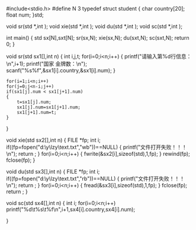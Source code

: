 #include<stdio.h>
#define N 3
typedef struct student 
{
	char country[20];
	float num;
}std;

void sr(std *,int );
void xie(std *,int );
void du(std *,int );
void sc(std *,int );

int main()
{
	std sx[N],sxt[N];
	sr(sx,N);
	xie(sx,N);
	du(sxt,N);
	sc(sxt,N);
	return 0;
}

void sr(std sx1[],int n)
{
	int i,j,t;
	for(i=0;i<n;i++)
	{
		printf("请输入第%d行信息：\n",i+1);
		printf("国家  金牌数：\n");
		scanf("%s%f",&sx1[i].country,&sx1[i].num);
	}

	for(i=1;i<n;i++)
	for(j=0;j<n-i;j++)
	if(sx1[j].num < sx1[j+1].num)
	{
		t=sx1[j].num;
		sx1[j].num=sx1[j+1].num;
		sx1[j+1].num=t;
	}
	
}

void xie(std sx2[],int n)
{
	FILE *fp;
	int i;
	if((fp=fopen("d:\\y\\lzy\\text.txt","wb"))==NULL)
	{
		printf("文件打开失败！！！\n");
		return ;
	}
	for(i=0;i<n;i++)
	{
		fwrite(&sx2[i],sizeof(std),1,fp);
	}
	rewind(fp);
	fclose(fp);
}

void du(std sx3[],int n)
{
	FILE *fp;
	int i;
	if((fp=fopen("d:\\y\\lzy\\text.txt","rb"))==NULL)
	{
		printf("文件打开失败！！！\n");
		return ;
	}
	for(i=0;i<n;i++)
	{
		fread(&sx3[i],sizeof(std),1,fp);
	}
	fclose(fp);
	return ;
}

void sc(std sx4[],int n)
{
	int i;
	for(i=0;i<n;i++)
		printf("%d\t%s\t%f\n",i+1,sx4[i].country,sx4[i].num);

}
